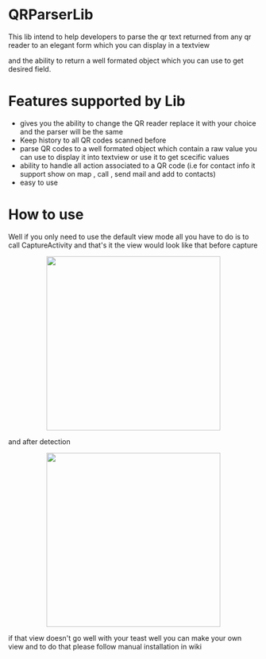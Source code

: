 # QRParserLib

This lib intend to help developers to parse the qr text returned from any qr reader to an elegant form which you can display in a textview 

and the ability to return a well formated object which you can use to get desired field.

# Features supported by Lib

- gives you the ability to change the QR reader replace it with your choice and the parser will be the same
- Keep history to all QR codes scanned before
- parse QR codes to a well formated object which contain a raw value you can use to display it into textview 
  or use it to get scecific values
- ability to handle all action associated to a QR code (i.e for contact info it support show on map , call , send mail and add to contacts)
- easy to use

# How to use 

Well if you only need to use the default view mode all you have to do is to call
CaptureActivity
and that's it the view would look like that before capture 

<p align="center">
  <img src="https://raw.githubusercontent.com/ahmed-basyouni/gitImages/master/Screenshot_2016-06-22-20-25-39-647.jpeg" width="350"/>
</p>

and after detection

<p align="center">
  <img src="https://raw.githubusercontent.com/ahmed-basyouni/gitImages/master/Screenshot_2016-06-22-20-34-49-427.jpeg" width="350"/>
</p>

if that view doesn't go well with your teast well you can make your own view and to do that please follow manual installation in wiki
